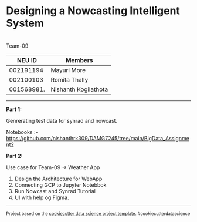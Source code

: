 
**Designing a Nowcasting Intelligent System**
==============================

<br>
Team-09


| NEU ID      | Members |
| ----------- | ----------- |
| 002191194   | Mayuri More    |
| 002100103   | Romita Thally  |
| 001568981.  | Nishanth Kogilathota |
------------

**Part 1:**

Genrerating test data for synrad and nowcast.

Notebooks :- https://github.com/nishanthrk309/DAMG7245/tree/main/BigData_Assignment2

**Part 2:**

Use case for Team-09 -> Weather App

1. Design the Architecture for WebApp
2. Connecting GCP to Jupyter Notebbok
3. Run Nowcast and Synrad Tutorial
4. UI with help og Figma.

--------

<p><small>Project based on the <a target="_blank" href="https://drivendata.github.io/cookiecutter-data-science/">cookiecutter data science project template</a>. #cookiecutterdatascience</small></p>
